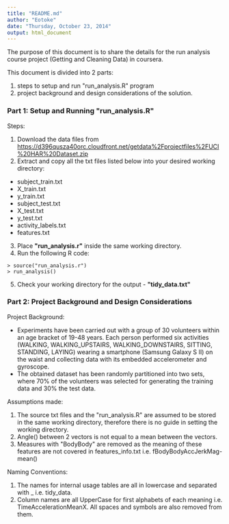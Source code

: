 ```yaml
---
title: "README.md"
author: "Eotoke"
date: "Thursday, October 23, 2014"
output: html_document
---
```

The purpose of this document is to share the details for the run analysis course project (Getting and Cleaning Data) in coursera.

This document is divided into 2 parts:

1. steps to setup and run "run_analysis.R" program
2. project background and design considerations of the solution.

### Part 1: Setup and Running "run_analysis.R"

Steps:

1. Download the data files from <https://d396qusza40orc.cloudfront.net/getdata%2Fprojectfiles%2FUCI%20HAR%20Dataset.zip>
2. Extract and copy all the txt files listed below into your desired working directory:
  + subject_train.txt
  + X_train.txt
  + y_train.txt
  + subject_test.txt
  + X_test.txt
  + y_test.txt
  + activity_labels.txt
  + features.txt
3. Place **"run_analysis.r"** inside the same working directory.
4. Run the following R code:

```
> source("run_analysis.r")
> run_analysis()
```

5. Check your working directory for the output - **"tidy_data.txt"**

### Part 2: Project Background and Design Considerations
Project Background:

+ Experiments have been carried out with a group of 30 volunteers within an age bracket of 19-48 years. Each person performed six activities (WALKING, WALKING_UPSTAIRS, WALKING_DOWNSTAIRS, SITTING, STANDING, LAYING) wearing a smartphone (Samsung Galaxy S II) on the waist and collecting data with its embedded accelerometer and gyroscope. 
+ The obtained dataset has been randomly partitioned into two sets, where 70% of the volunteers was selected for generating the training data and 30% the test data. 

Assumptions made:

1. The source txt files and the "run_analysis.R" are assumed to be stored in the same working directory, therefore there is no guide in setting the working directory.
2. Angle() between 2 vectors is not equal to a mean between the vectors.
3. Measures with "BodyBody" are removed as the meaning of these features are not covered in features_info.txt i.e. fBodyBodyAccJerkMag-mean()

Naming Conventions:

1. The names for internal usage tables are all in lowercase and separated with _ i.e. tidy_data.
2. Column names are all UpperCase for first alphabets of each meaning i.e. TimeAccelerationMeanX. All spaces and symbols are also removed from them.
